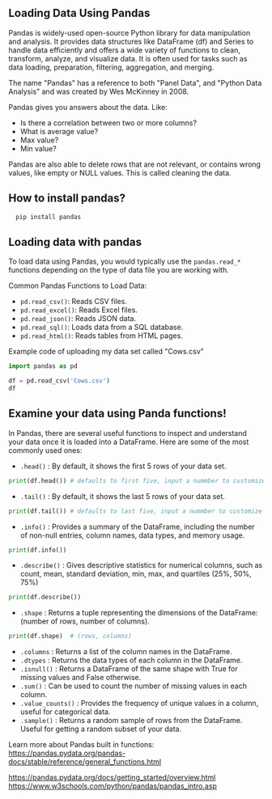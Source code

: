 ## Loading Data Using Pandas

Pandas is widely-used open-source Python library for data manipulation and analysis. It provides data structures like DataFrame (df) and Series to handle data efficiently and offers a wide variety of functions to clean, transform, analyze, and visualize data. It is often used for tasks such as data loading, preparation, filtering, aggregation, and merging.

The name "Pandas" has a reference to both "Panel Data", and "Python Data Analysis" and was created by Wes McKinney in 2008.


Pandas gives you answers about the data. Like:

- Is there a correlation between two or more columns?
- What is average value?
- Max value?
- Min value?

Pandas are also able to delete rows that are not relevant, or contains wrong values, like empty or NULL values. This is called cleaning the data.

## How to install pandas? 
```Powershell
  pip install pandas
```
## Loading data with pandas
To load data using Pandas, you would typically use the `pandas.read_*` functions depending on the type of data file you are working with. 

Common Pandas Functions to Load Data:
- `pd.read_csv()`: Reads CSV files.
- `pd.read_excel()`: Reads Excel files.
- `pd.read_json()`: Reads JSON data.
- `pd.read_sql()`: Loads data from a SQL database.
- `pd.read_html()`: Reads tables from HTML pages.

Example code of uploading my data set called "Cows.csv"
```Python
import pandas as pd

df = pd.read_csv('Cows.csv')
df
```
## Examine your data using Panda functions!
In Pandas, there are several useful functions to inspect and understand your data once it is loaded into a DataFrame. Here are some of the most commonly used ones:
- `.head()` : By default, it shows the first 5 rows of your data set.
```Python
print(df.head()) # defaults to first five, input a nummber to customize like .head(10)
```
- `.tail()` : By default, it shows the last 5 rows of your data set.
```Python
print(df.tail()) # defaults to last five, input a nummber to customize like .tail(10)
```
- `.info()` : Provides a summary of the DataFrame, including the number of non-null entries, column names, data types, and memory usage.
```python
print(df.info())
```
- `.describe()` : Gives descriptive statistics for numerical columns, such as count, mean, standard deviation, min, max, and quartiles (25%, 50%, 75%)
```python
print(df.describe())
```
- `.shape` : Returns a tuple representing the dimensions of the DataFrame: (number of rows, number of columns).
```python
print(df.shape)  # (rows, columns)
```
- `.columns` : Returns a list of the column names in the DataFrame.
- `.dtypes` : Returns the data types of each column in the DataFrame.
- `.isnull()` : Returns a DataFrame of the same shape with True for missing values and False otherwise.
- `.sum()` : Can be used to count the number of missing values in each column.
- `.value_counts()` : Provides the frequency of unique values in a column, useful for categorical data.
- `.sample()` : Returns a random sample of rows from the DataFrame. Useful for getting a random subset of your data.

Learn more about Pandas built in functions: https://pandas.pydata.org/pandas-docs/stable/reference/general_functions.html
























https://pandas.pydata.org/docs/getting_started/overview.html
https://www.w3schools.com/python/pandas/pandas_intro.asp
